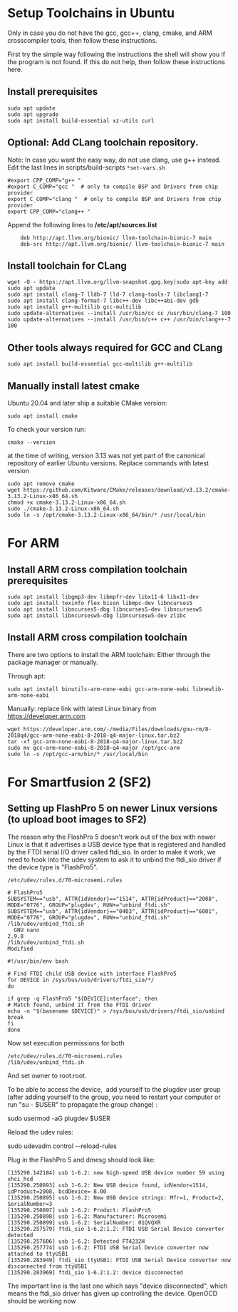 Setup Toolchains in Ubuntu
==========================

Only in case you do not have the gcc, gcc++, clang, cmake, and ARM crosscompiler tools, then follow these instructions.

First try the simple way following the instructions the shell will show you if the program is not found. If this do not help, then follow
these instructions here.



Install prerequisites 
---------------------

```
sudo apt update
sudo apt upgrade
sudo apt install build-essential xz-utils curl 
```

Optional: Add CLang toolchain repository. 
------------------------------

Note: In case you want the easy way, do not use clang, use g++ instead.
Edit the last lines in scripts/build-scripts  `*set-vars.sh` 

```
#export CPP_COMP="g++ "
#export C_COMP="gcc "  # only to compile BSP and Drivers from chip provider
export C_COMP="clang "  # only to compile BSP and Drivers from chip provider
export CPP_COMP="clang++ "
```


Append the following lines to **/etc/apt/sources.list**

```
    deb http://apt.llvm.org/bionic/ llvm-toolchain-bionic-7 main
    deb-src http://apt.llvm.org/bionic/ llvm-toolchain-bionic-7 main
```


Install toolchain for CLang
-----------------------

```
wget -O - https://apt.llvm.org/llvm-snapshot.gpg.key|sudo apt-key add
sudo apt update
sudo apt install clang-7 lldb-7 lld-7 clang-tools-7 libclang1-7
sudo apt install clang-format-7 libc++-dev libc++abi-dev gdb
sudo apt install g++-multilib gcc-multilib
sudo update-alternatives --install /usr/bin/cc cc /usr/bin/clang-7 100
sudo update-alternatives --install /usr/bin/c++ c++ /usr/bin/clang++-7 100
```

Other tools always required for GCC and CLang
-----------

```
sudo apt install build-essential gcc-multilib g++-multilib
```


Manually install latest cmake 
-----------------------------

Ubuntu 20.04 and later ship a suitable CMake version:

```
sudo apt install cmake
```

To check your version run:

```
cmake --version
```

at the time of writing, version 3.13 was not yet part of the canonical
repository of earlier Ubuntu versions. Replace commands with latest version 

```
sudo apt remove cmake
wget https://github.com/Kitware/CMake/releases/download/v3.13.2/cmake-3.13.2-Linux-x86_64.sh
chmod +x cmake-3.13.2-Linux-x86_64.sh
sudo ./cmake-3.13.2-Linux-x86_64.sh
sudo ln -s /opt/cmake-3.13.2-Linux-x86_64/bin/* /usr/local/bin
```

For ARM
=======

Install ARM cross compilation toolchain prerequisites
-----------------------------------------------------

```
sudo apt install libgmp3-dev libmpfr-dev libx11-6 libx11-dev 
sudo apt install texinfo flex bison libmpc-dev libncurses5
sudo apt install libncurses5-dbg libncurses5-dev libncursesw5
sudo apt install libncursesw5-dbg libncursesw5-dev zlibc
```

Install ARM cross compilation toolchain 
-------------------------------------------------

There are two options to install the ARM toolchain: Either through the package manager or manually.

Through apt: 

```
sudo apt install binutils-arm-none-eabi gcc-arm-none-eabi libnewlib-arm-none-eabi
```

Manually: replace link with latest Linux binary from https://developer.arm.com 


```
wget https://developer.arm.com/-/media/Files/downloads/gnu-rm/8-2018q4/gcc-arm-none-eabi-8-2018-q4-major-linux.tar.bz2
tar -xf gcc-arm-none-eabi-8-2018-q4-major-linux.tar.bz2
sudo mv gcc-arm-none-eabi-8-2018-q4-major /opt/gcc-arm
sudo ln -s /opt/gcc-arm/bin/* /usr/local/bin
```

For Smartfusion 2 (SF2)
======================

Setting up FlashPro 5 on newer Linux versions (to upload boot images to SF2)
---------------------------------------------------------------------------

The reason why the FlashPro 5 doesn't work out of the box with newer
Linux is that it advertises a USB device type that is registered
and handled by the FTDI serial I/O driver called ftdi_sio.
In order to make it work, we need to hook into the udev system
to ask it to unbind the ftdi_sio driver if the device type is "FlashPro5". 

```
/etc/udev/rules.d/70-microsemi.rules

# FlashPro5
SUBSYSTEM=="usb", ATTR{idVendor}=="1514", ATTR{idProduct}=="2008", MODE="0776", GROUP="plugdev", RUN+="unbind_ftdi.sh"
SUBSYSTEM=="usb", ATTR{idVendor}=="0403", ATTR{idProduct}=="6001", MODE="0776", GROUP="plugdev", RUN+="unbind_ftdi.sh"
/lib/udev/unbind_ftdi.sh
  GNU nano 2.9.8                                                                                                               /lib/udev/unbind_ftdi.sh                                                                                                                Modified  
 
#!/usr/bin/env bash
 
# Find FTDI child USB device with interface FlashPro5
for DEVICE in /sys/bus/usb/drivers/ftdi_sio/*/
do
 
if grep -q FlashPro5 "${DEVICE}interface"; then
# Match found, unbind it from the FTDI driver
echo -n "$(basename $DEVICE)" > /sys/bus/usb/drivers/ftdi_sio/unbind
break
fi
done
```

Now set execution permissions for both 

```
/etc/udev/rules.d/70-microsemi.rules 
/lib/udev/unbind_ftdi.sh 
```

And set owner to root:root.

To be able to access the device,  add yourself to the plugdev user group (after adding yourself to the group, you need to restart your computer or run "su - $USER" to propagate the group change) :


sudo usermod -aG plugdev $USER


Reload the udev rules:

sudo udevadm control --reload-rules

Plug in the FlashPro 5 and dmesg should look like:

```
[135290.142184] usb 1-6.2: new high-speed USB device number 59 using xhci_hcd
[135290.250893] usb 1-6.2: New USB device found, idVendor=1514, idProduct=2008, bcdDevice= 8.00
[135290.250895] usb 1-6.2: New USB device strings: Mfr=1, Product=2, SerialNumber=3
[135290.250897] usb 1-6.2: Product: FlashPro5
[135290.250898] usb 1-6.2: Manufacturer: Microsemi
[135290.250899] usb 1-6.2: SerialNumber: 01QVQXR
[135290.257579] ftdi_sio 1-6.2:1.2: FTDI USB Serial Device converter detected
[135290.257606] usb 1-6.2: Detected FT4232H
[135290.257774] usb 1-6.2: FTDI USB Serial Device converter now attached to ttyUSB1
[135290.283949] ftdi_sio ttyUSB1: FTDI USB Serial Device converter now disconnected from ttyUSB1
[135290.283969] ftdi_sio 1-6.2:1.2: device disconnected
```

The important line is the last one which says "device disconnected",
which means the ftdi_sio driver has given up controlling the device.
OpenOCD should be working now

